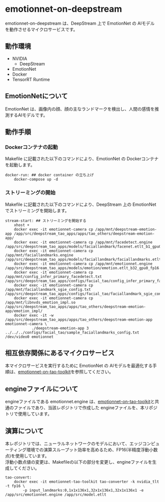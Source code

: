 # emotionnet-on-deepstream
emotionnet-on-deepstream は、DeepStream 上で EmotionNet の AIモデル を動作させるマイクロサービスです。  

## 動作環境
- NVIDIA 
    - DeepStream
- EmotionNet
- Docker
- TensorRT Runtime

## EmotionNetについて
EmotionNet は、画像内の顔、顔の主なランドマークを検出し、人間の感情を推測するAIモデルです。

## 動作手順
### Dockerコンテナの起動
Makefile に記載された以下のコマンドにより、EmotionNet の Dockerコンテナ を起動します。
```
docker-run: ## docker container の立ち上げ
	docker-compose up -d
```

### ストリーミングの開始
Makefile に記載された以下のコマンドにより、DeepStream 上の EmotionNet でストリーミングを開始します。  
```
stream-start: ## ストリーミングを開始する
	xhost +
	docker exec -it emotionnet-camera cp /app/mnt/deepstream-emotion-app /app/src/deepstream_tao_apps/apps/tao_others/deepstream-emotion-app/
	docker exec -it emotionnet-camera cp /app/mnt/facedetect.engine /app/src/deepstream_tao_apps/models/faciallandmark/facenet.etlt_b1_gpu0_fp16.engine
	docker exec -it emotionnet-camera cp /app/mnt/faciallandmarks.engine /app/src/deepstream_tao_apps/models/faciallandmark/faciallandmarks.etlt_b32_gpu0_fp16.engine
	docker exec -it emotionnet-camera cp /app/mnt/emotionnet.engine /app/src/deepstream_tao_apps/models/emotion/emotion.etlt_b32_gpu0_fp16.engine
	docker exec -it emotionnet-camera cp /app/mnt/config_infer_primary_facedetect.txt /app/src/deepstream_tao_apps/configs/facial_tao/config_infer_primary_facenet.txt
	docker exec -it emotionnet-camera cp /app/mnt/faciallandmark_sgie_config.txt /app/src/deepstream_tao_apps/configs/facial_tao/faciallandmark_sgie_config.txt
	docker exec -it emotionnet-camera cp /app/mnt/libnvds_emotion_impl.so /app/src/deepstream_tao_apps/apps/tao_others/deepstream-emotion-app/emotion_impl/
	docker exec -it -w /app/src/deepstream_tao_apps/apps/tao_others/deepstream-emotion-app emotionnet-camera \
	       	./deepstream-emotion-app 3 ../../../configs/facial_tao/sample_faciallandmarks_config.txt /dev/video0 emotionnet
```

## 相互依存関係にあるマイクロサービス  
本マイクロサービスを実行するために EmotionNet の AIモデルを最適化する手順は、[emotionnet-on-tao-toolkit](https://github.com/latonaio/emotionnet-on-tao-toolkit)を参照してください。  


## engineファイルについて
engineファイルである emotionnet.engine は、[emotionnet-on-tao-toolkit](https://github.com/latonaio/emotionnet-on-tao-toolkit)と共通のファイルであり、当該レポジトリで作成した engineファイルを、本リポジトリで使用しています。 

## 演算について
本レポジトリでは、ニューラルネットワークのモデルにおいて、エッジコンピューティング環境での演算スループット効率を高めるため、FP16(半精度浮動小数点)を使用しています。  
浮動小数点値の変更は、Makefileの以下の部分を変更し、engineファイルを生成してください。

```
tao-convert:
	docker exec -it emotionnet-tao-toolkit tao-converter -k nvidia_tlt -t fp16 \
		-p input_landmarks:0,1x1x136x1,32x1x136x1,32x1x136x1 -e /app/src/emotionnet.engine /app/src/model.etlt

```


